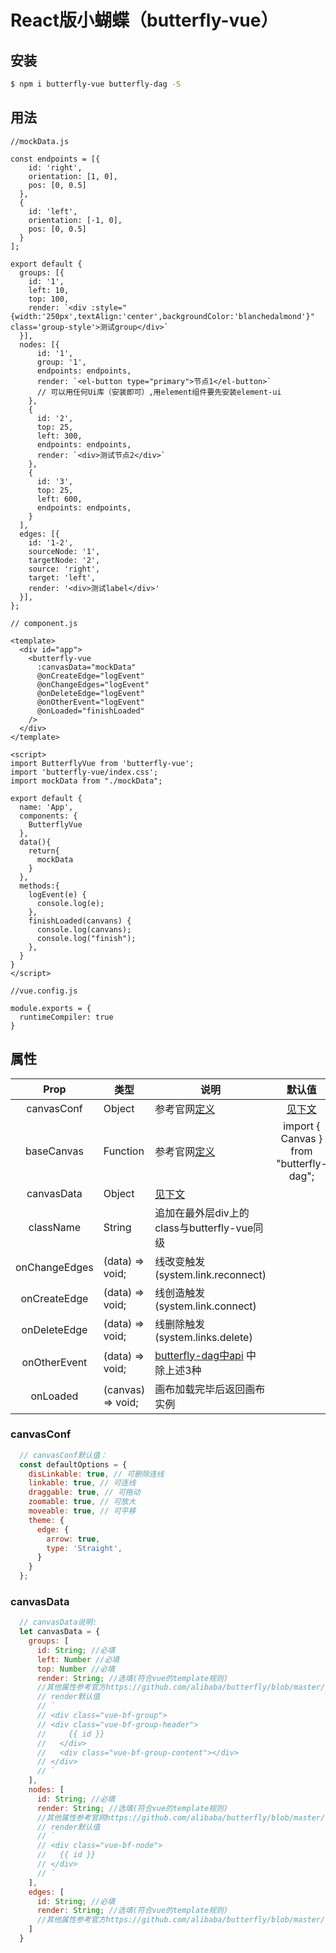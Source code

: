 # React版小蝴蝶（butterfly-vue）

## 安装

``` bash
$ npm i butterfly-vue butterfly-dag -S
```

## 用法

``` JS
//mockData.js

const endpoints = [{
    id: 'right',
    orientation: [1, 0],
    pos: [0, 0.5]
  },
  {
    id: 'left',
    orientation: [-1, 0],
    pos: [0, 0.5]
  }
];

export default {
  groups: [{
    id: '1',
    left: 10,
    top: 100,
    render: `<div :style="{width:'250px',textAlign:'center',backgroundColor:'blanchedalmond'}" class='group-style'>测试group</div>`
  }],
  nodes: [{
      id: '1',
      group: '1',
      endpoints: endpoints,
      render: `<el-button type="primary">节点1</el-button>`
      // 可以用任何Ui库（安装即可）,用element组件要先安装element-ui
    },
    {
      id: '2',
      top: 25,
      left: 300,
      endpoints: endpoints,
      render: `<div>测试节点2</div>`
    },
    {
      id: '3',
      top: 25,
      left: 600,
      endpoints: endpoints,
    }
  ],
  edges: [{
    id: '1-2',
    sourceNode: '1',
    targetNode: '2',
    source: 'right',
    target: 'left',
    render: '<div>测试label</div>'
  }],
};
```

``` vue
// component.js

<template>
  <div id="app">
    <butterfly-vue
      :canvasData="mockData"
      @onCreateEdge="logEvent"
      @onChangeEdges="logEvent"
      @onDeleteEdge="logEvent"
      @onOtherEvent="logEvent"
      @onLoaded="finishLoaded"
    />
  </div>
</template>

<script>
import ButterflyVue from 'butterfly-vue';
import 'butterfly-vue/index.css';
import mockData from "./mockData";

export default {
  name: 'App',
  components: {
    ButterflyVue
  },
  data(){
    return{
      mockData
    }
  },
  methods:{
    logEvent(e) {
      console.log(e);
    },
    finishLoaded(canvans) {
      console.log(canvans);
      console.log("finish");
    },
  }
}
</script>
```

``` JS
//vue.config.js

module.exports = {
  runtimeCompiler: true
}
```

## 属性

|      Prop     | 类型              | 说明                                                                                                                    |                  默认值                  | required |
|:-------------:|-------------------|-------------------------------------------------------------------------------------------------------------------------|:---------------------------------------:|:--------:|
|   canvasConf  | Object            | 参考官网[定义](https://github.com/alibaba/butterfly/blob/master/docs/zh-CN/canvas.md#canvas-attr)                         |           [见下文](#canvasConf)          |   false  |
|   baseCanvas  | Function          | 参考官网[定义](https://github.com/alibaba/butterfly/blob/master/docs/zh-CN/canvas.md)                                     | import { Canvas } from "butterfly-dag"; |   false  |
|   canvasData  | Object            | [见下文](#canvasData)                                                                                                    |                                         |   true   |
|   className   | String            | 追加在最外层div上的class与butterfly-vue同级                                                                                |                                         |   false  |
| onChangeEdges | (data) => void; | 线改变触发(system.link.reconnect)                                                                                        |                                         |   false  |
|  onCreateEdge | (data) => void; | 线创造触发(system.link.connect)                                                                                          |                                         |   false  |
|  onDeleteEdge | (data) => void; | 线删除触发(system.links.delete)                                                                                          |                                         |   false  |
|  onOtherEvent | (data) => void; | [butterfly-dag中api](https://github.com/alibaba/butterfly/blob/master/docs/zh-CN/canvas.md#canvas-api-events) 中除上述3种 |                                         |   false  |
|    onLoaded   | (canvas) => void; | 画布加载完毕后返回画布实例                                                                                                  |                                         |   false  |

### canvasConf

``` js
  // canvasConf默认值：
  const defaultOptions = {
    disLinkable: true, // 可删除连线
    linkable: true, // 可连线
    draggable: true, // 可拖动
    zoomable: true, // 可放大
    moveable: true, // 可平移
    theme: {
      edge: {
        arrow: true,
        type: 'Straight',
      }
    }
  };
```

### canvasData

``` js
  // canvasData说明:
  let canvasData = {
    groups: [
      id: String; //必填
      left: Number //必填
      top: Number //必填
      render: String; //选填(符合vue的template规则)
      //其他属性参考官方https://github.com/alibaba/butterfly/blob/master/docs/zh-CN/group.md
      // render默认值
      // `
      // <div class="vue-bf-group">
      // <div class="vue-bf-group-header">
      //     {{ id }}
      //   </div>
      //   <div class="vue-bf-group-content"></div> 
      // </div>
      // `
    ],
    nodes: [
      id: String; //必填
      render: String; //选填(符合vue的template规则)
      //其他属性参考官网https://github.com/alibaba/butterfly/blob/master/docs/zh-CN/node.md#node-attr
      // render默认值
      // `
      // <div class="vue-bf-node">
      //   {{ id }}
      // </div>
      // `
    ],
    edges: [
      id: String; //必填
      render: String; //选填(符合vue的template规则)
      //其他属性参考官方https://github.com/alibaba/butterfly/blob/master/docs/zh-CN/edge.md
    ]
  }
```
